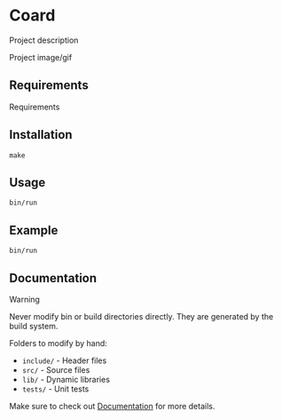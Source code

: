 # Coard

Project description

Project image/gif

## Requirements

Requirements

## Installation

`make`

## Usage

`bin/run`

## Example

`bin/run`

## Documentation

> [!WARNING]
> Never modify bin or build directories directly. They are generated by the build system.

Folders to modify by hand:
- `include/` - Header files
- `src/` - Source files
- `lib/` - Dynamic libraries
- `tests/` - Unit tests

Make sure to check out [Documentation](docs/index.md) for more details.
